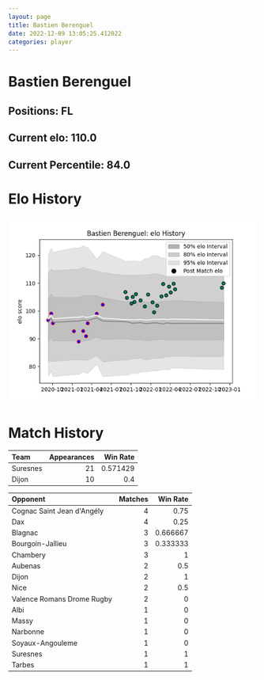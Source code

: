 ```yaml
---  
layout: page  
title: Bastien Berenguel  
date: 2022-12-09 13:05:25.412022  
categories: player  
---
```

# Bastien Berenguel

## Positions: FL

## Current elo: 110.0

## Current Percentile: 84.0

# Elo History


![elo history](history_BastienBerenguel.png)
# Match History


| Team     |   Appearances |   Win Rate |
|:---------|--------------:|-----------:|
| Suresnes |            21 |   0.571429 |
| Dijon    |            10 |   0.4      |

| Opponent                   |   Matches |   Win Rate |
|:---------------------------|----------:|-----------:|
| Cognac Saint Jean d'Angély |         4 |   0.75     |
| Dax                        |         4 |   0.25     |
| Blagnac                    |         3 |   0.666667 |
| Bourgoin-Jallieu           |         3 |   0.333333 |
| Chambery                   |         3 |   1        |
| Aubenas                    |         2 |   0.5      |
| Dijon                      |         2 |   1        |
| Nice                       |         2 |   0.5      |
| Valence Romans Drome Rugby |         2 |   0        |
| Albi                       |         1 |   0        |
| Massy                      |         1 |   0        |
| Narbonne                   |         1 |   0        |
| Soyaux-Angouleme           |         1 |   0        |
| Suresnes                   |         1 |   1        |
| Tarbes                     |         1 |   1        |